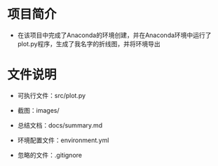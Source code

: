 # 项目简介

- 在该项目中完成了Anaconda的环境创建，并在Anaconda环境中运行了plot.py程序，生成了我名字的折线图，并将环境导出

# 文件说明

- 可执行文件：src/plot.py

- 截图：images/

- 总结文档：docs/summary.md

- 环境配置文件：environment.yml

- 忽略的文件：.gitignore